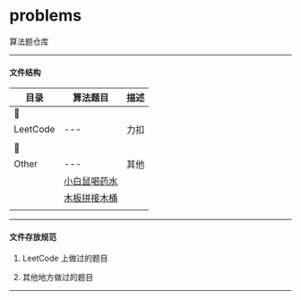 # problems
算法题仓库


---


#### 文件结构

|目录|算法题目|描述|
|---|---|:---:|
|:pushpin:|||
|LeetCode|---|力扣|
||||
|:pushpin:|||
|Other|---|其他|
||[小白鼠喝药水]||
||[木板拼接木桶]||
||||

[小白鼠喝药水]: ./Other/小白鼠喝药水.md
[木板拼接木桶]: ./Other/木板拼接木桶.md

---


#### 文件存放规范

1. LeetCode 上做过的题目

2. 其他地方做过的题目


---

